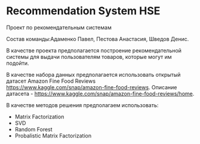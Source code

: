 # Recommendation System HSE

Проект по рекомендательным системам

Состав команды:Адаменко Павел, Пестова Анастасия, Шведов Денис.

В качестве проекта предполагается построение рекомендательной системы для выдачи пользователям товаров, которые могут им подойти.

В качестве набора данных предполагается использовать открытый датасет Amazon Fine Food Reviews https://www.kaggle.com/snap/amazon-fine-food-reviews.
Описание датасета - https://www.kaggle.com/snap/amazon-fine-food-reviews/home.

В качестве методов решения предполагаем использовать:
- Matrix Factorization
- SVD
- Random Forest
- Probalistic Matrix Factorization
